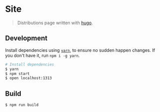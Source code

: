 # Site

> Distributions page written with [hugo](https://gohugo.io/).

## Development

Install dependencies using [`yarn`](https://yarnpkg.com/), to ensure no sudden happen changes. If you don't have it, run `npm i -g yarn`.


```bash
# Install dependencies
$ yarn
$ npm start
$ open localhost:1313
```

## Build

```bash
$ npm run build
```
